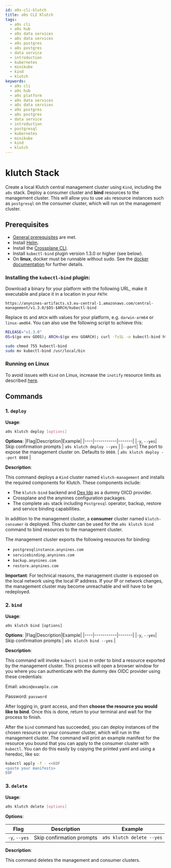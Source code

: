 ```yaml
---
id: a9s-cli-klutch
title: a9s CLI Klutch
tags:
  - a9s cli
  - a9s hub  
  - a9s data services
  - a8s data services
  - a9s postgres
  - a8s postgres
  - data service
  - introduction
  - kubernetes
  - minikube
  - kind
  - klutch
keywords:
  - a9s cli
  - a9s hub
  - a9s platform
  - a9s data services
  - a8s data services
  - a9s postgres
  - a8s postgres
  - data service
  - introduction
  - postgresql  
  - kubernetes
  - minikube
  - kind
  - klutch
---
```


# klutch Stack

Create a local Klutch central management cluster using `Kind`, including the `a8s` stack. Deploy a consumer cluster and **bind** resources to the management cluster.
This will allow you to use `a8s` resource instances such as `postgresql` on the consumer cluster, which will run on the management cluster.

## Prerequisites
- [General prerequisites](./a9s-cli-index.md#prerequisites) are met.
- Install [Helm](https://helm.sh/docs/intro/install/).
- Install the [Crossplane CLI](https://docs.crossplane.io/latest/cli/).
- Install `kubectl-bind` plugin version 1.3.0 or higher (see below).
- On **linux**, docker must be runnable without sudo. See the [docker documentation](https://docs.docker.com/engine/install/linux-postinstall/#manage-docker-as-a-non-root-user) for further details.

### Installing the `kubectl-bind` plugin:

Download a binary for your platform with the following URL, make it executable and place it in a location in your `PATH`:

`https://anynines-artifacts.s3.eu-central-1.amazonaws.com/central-management/v1.3.0/$OS-$ARCH/kubectl-bind`

Replace `OS` and `ARCH` with values for your platform, e.g. `darwin-arm64` or `linux-amd64`. You can also use the following script to achieve this:

```bash
RELEASE="v1.3.0"
OS=$(go env GOOS); ARCH=$(go env GOARCH); curl -fsSL -o kubectl-bind https://anynines-artifacts.s3.eu-central-1.amazonaws.com/central-management/$RELEASE/$OS-$ARCH/kubectl-bind

sudo chmod 755 kubectl-bind
sudo mv kubectl-bind /usr/local/bin
```

### Running on Linux

To avoid issues with `Kind` on Linux, increase the `inotify` resource limits as described [here](https://kind.sigs.k8s.io/docs/user/known-issues/#pod-errors-due-to-too-many-open-files).

## Commands 

### 1. `deploy`

**Usage**:
```bash
a9s klutch deploy [options]
```

**Options**:
|Flag|Description|Example|
|----|-----------|-------|
|`-y`, `--yes`| Skip confirmation prompts | `a9s klutch deploy --yes` |
|`--port`| The port to expose the management cluster on. Defaults to `8080`. | `a9s klutch deploy --port 8080` | 

**Description**:

This command deploys a `Kind` cluster named `klutch-management` and installs the required
components for Klutch. These components include:
- The `klutch-bind` backend and [Dex Idp](https://dexidp.io/) as a dummy OICD provider.
- Crossplane and the anynines configuration packages.
- The complete `a8s` stack including `Postgresql` operator, backup, restore and service binding capabilities.

In addition to the management cluster, a **consumer** cluster named `klutch-consumer` is deployed. This cluster can be used for the `a9s klutch bind` command to bind resources to the management cluster.

The management cluster exports the following resources for binding:

- `postgresqlinstance.anynines.com`
- `servicebinding.anynines.com`
- `backup.anynines.com`
- `restore.anynines.com`

**Important**: For technical reasons, the management cluster is exposed on the local network using the local IP address. If your IP or network changes, the management cluster may become unreachable and will have to be redeployed.

### 2. `bind`

**Usage**:
```
a9s klutch bind [options]
```

**Options**:
|Flag|Description|Example|
|----|-----------|-------|
|`-y`, `--yes`| Skip confirmation prompts | `a9s klutch bind --yes` |

**Description**:

This command will invoke `kubectl bind` in order to bind a resource exported by the management cluster. This process will open a browser window for you where you can authenticate with the dummy dex OIDC provider using these credentials:

Email: `admin@example.com`

Password: `password`

After logging in, grant access, and then **choose the resource you would like to bind**. Once this is done, return to your terminal and wait for the process to finish.

After the `bind` command has succeeded, you can deploy instances of the chosen resource on your consumer cluster, which will run in the management cluster. The command will print an example manifest for the resource you bound that you can apply to the consumer cluster with `kubectl`. You can do this easily by copying the printed yaml and using a heredoc, like so:

```bash
kubectl apply -f - <<EOF
<paste your manifests>
EOF
```

### 3. `delete`

**Usage**:

```bash
a9s klutch delete [options]
```

**Options**:

|Flag|Description|Example|
|----|-----------|-------|
|`-y`, `--yes`| Skip confirmation prompts | `a9s klutch delete --yes` |

**Description**:

This command deletes the management and consumer clusters.

